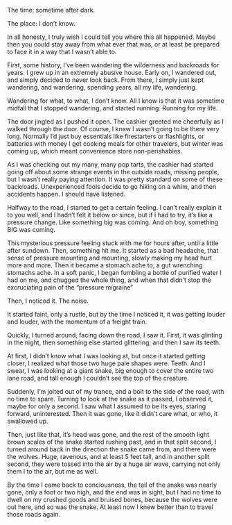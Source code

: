 The time: sometime after dark.

The place: I don’t know.

In all honesty, I truly wish I could tell you where this all happened. Maybe then you could stay away from what ever that was, or at least be prepared to face it in a way that I wasn’t able to.

First, some history, I’ve been wandering the wilderness and backroads for years. I grew up in an extremely abusive house. Early on, I wandered out, and simply decided to never look back. From there, I simply just kept wandering, and wandering, spending years, all my life, wandering. 

Wandering for what, to what, I don’t know. All I know is that it was sometime midfall that I stopped wandering, and started running. Running for my life.

The door jingled as I pushed it open. The cashier greeted me cheerfully as I walked through the door. Of course, I knew I wasn’t going to be there very long. Normally I’d just buy essentials like firestarters or flashlights, or batteries with money I get cooking meals for other travelers, but winter was coming up, which meant convenience store non-perishables. 

As I was checking out my many, many pop tarts, the cashier had started going off about some strange events in the outside roads, missing people, but I wasn’t really paying attention. It was pretty standard on some of these backroads. Unexperienced fools decide to go hiking on a whim, and then accidents happen. I should have listened.

Halfway to the road, I started to get a certain feeling. I can’t really explain it to you well, and I hadn’t felt it below or since, but if I had to try, it’s like a pressure change. Like something big was coming. And oh boy, something BIG was coming. 

This mysterious pressure feeling stuck with me for hours after, until a little after sundown. Then, something hit me. It started as a bad headache, that sense of pressure mounting and mounting, slowly making my head hurt more and more. Then it became a stomach ache to, a gut wrenching stomachs ache. In a soft panic, I began fumbling a bottle of purified water I had on me, and chugged the whole thing, and when that didn’t stop the excruciating pain of the “pressure migraine” 

Then, I noticed it. The noise. 

It started faint, only a rustle, but by the time I noticed it, it was getting louder and louder, with the momentum of a freight train. 

Quickly, I turned around, facing down the road, I saw it. First, it was glinting in the night, then something else started glittering, and then I saw its teeth.

At first, I didn’t know what I was looking at, but once it started getting closer, I realized what those two huge pale shapes were. Teeth. And I swear, I was looking at a giant snake, big enough to cover the entire two lane road, and tall enough I couldn’t see the top of the creature. 

Suddenly, I’m jolted out of my trance, and a bolt to the side of the road, with no time to spare. Turning to look at the snake as it passed, I observed it, maybe for only a second. I saw what I assumed to be its eyes, staring forward, uninterested. Then it was gone, like it didn’t care what, or who, it swallowed up. 

Then, just like that, it’s head was gone, and the rest of the smooth light brown scales of the snake started rushing past, and in that split second, I turned around back in the direction the snake came from, and there were the wolves. Huge, ravenous, and at least 5 feet tall, and in another split second, they were tossed into the air by a huge air wave, carrying not only them I to the air, but me as well.

By the time I came back to conciousness, the tail of the snake was nearly gone, only a foot or two high, and the end was in sight, but I had no time to dwell on my crushed goods and bruised bones, because the wolves were out here, and so was the snake. At least now I knew better than to travel those roads again.
